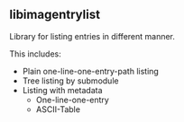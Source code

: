 ## libimagentrylist

Library for listing entries in different manner.

This includes:

* Plain one-line-one-entry-path listing
* Tree listing by submodule
* Listing with metadata
  * One-line-one-entry
  * ASCII-Table

